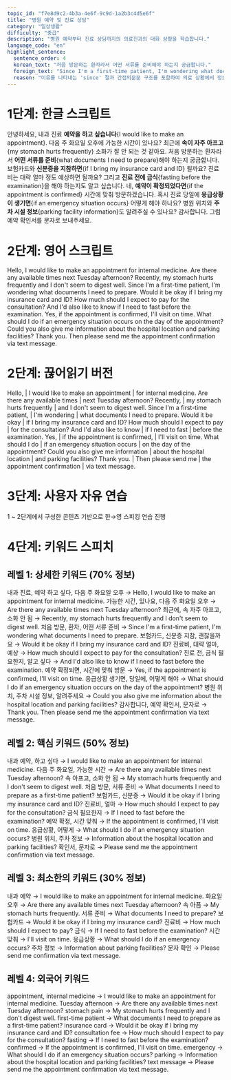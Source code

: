```yaml
---
topic_id: "f7e8d9c2-4b3a-4e6f-9c9d-1a2b3c4d5e6f"
title: "병원 예약 및 진료 상담"
category: "일상생활"
difficulty: "중급"
description: "병원 예약부터 진료 상담까지의 의료진과의 대화 상황을 학습합니다."
language_code: "en"
highlight_sentence:
  sentence_order: 4
  korean_text: "처음 방문하는 환자라서 어떤 서류를 준비해야 하는지 궁금합니다."
  foreign_text: "Since I'm a first-time patient, I'm wondering what documents I need to prepare."
  reason: "이유를 나타내는 'since' 절과 간접의문문 구조를 포함하여 의료 상황에서 정보를 요청하는 정중한 표현 방식을 학습할 수 있습니다."
---
```


# 1단계: 한글 스크립트

안녕하세요, 내과 진료 **예약을 하고 싶습니다**{I would like to make an appointment}.
다음 주 화요일 오후에 가능한 시간이 있나요?
최근에 **속이 자주 아프고**{my stomach hurts frequently} 소화가 잘 안 되는 것 같아요.
처음 방문하는 환자라서 **어떤 서류를 준비**{what documents I need to prepare}해야 하는지 궁금합니다.
보험카드와 **신분증을 지참하면**{if I bring my insurance card and ID} 될까요?
진료비는 대략 얼마 정도 예상하면 될까요?
그리고 **진료 전에 금식**{fasting before the examination}을 해야 하는지도 알고 싶습니다.
네, **예약이 확정되었다면**{if the appointment is confirmed} 시간에 맞춰 방문하겠습니다.
혹시 진료 당일에 **응급상황이 생기면**{if an emergency situation occurs} 어떻게 해야 하나요?
병원 위치와 **주차 시설 정보**{parking facility information}도 알려주실 수 있나요?
감사합니다. 그럼 예약 확인서를 문자로 보내주세요.

# 2단계: 영어 스크립트

Hello, I would like to make an appointment for internal medicine.
Are there any available times next Tuesday afternoon?
Recently, my stomach hurts frequently and I don't seem to digest well.
Since I'm a first-time patient, I'm wondering what documents I need to prepare.
Would it be okay if I bring my insurance card and ID?
How much should I expect to pay for the consultation?
And I'd also like to know if I need to fast before the examination.
Yes, if the appointment is confirmed, I'll visit on time.
What should I do if an emergency situation occurs on the day of the appointment?
Could you also give me information about the hospital location and parking facilities?
Thank you. Then please send me the appointment confirmation via text message.

# 2단계: 끊어읽기 버전

Hello, | I would like to make an appointment | for internal medicine.
Are there any available times | next Tuesday afternoon?
Recently, | my stomach hurts frequently | and I don't seem to digest well.
Since I'm a first-time patient, | I'm wondering | what documents I need to prepare.
Would it be okay | if I bring my insurance card and ID?
How much should I expect to pay | for the consultation?
And I'd also like to know | if I need to fast | before the examination.
Yes, | if the appointment is confirmed, | I'll visit on time.
What should I do | if an emergency situation occurs | on the day of the appointment?
Could you also give me information | about the hospital location | and parking facilities?
Thank you. | Then please send me | the appointment confirmation | via text message.

# 3단계: 사용자 자유 연습

1 ~ 2단계에서 구성한 콘텐츠 기반으로 한→영 스피킹 연습 진행

# 4단계: 키워드 스피치

## 레벨 1: 상세한 키워드 (70% 정보)

내과 진료, 예약 하고 싶다, 다음 주 화요일 오후 → Hello, I would like to make an appointment for internal medicine.
가능한 시간, 있나요, 다음 주 화요일 오후 → Are there any available times next Tuesday afternoon?
최근에, 속 자주 아프고, 소화 안 됨 → Recently, my stomach hurts frequently and I don't seem to digest well.
처음 방문, 환자, 어떤 서류 준비 → Since I'm a first-time patient, I'm wondering what documents I need to prepare.
보험카드, 신분증 지참, 괜찮을까요 → Would it be okay if I bring my insurance card and ID?
진료비, 대략 얼마, 예상 → How much should I expect to pay for the consultation?
진료 전, 금식 필요한지, 알고 싶다 → And I'd also like to know if I need to fast before the examination.
예약 확정되면, 시간에 맞춰 방문 → Yes, if the appointment is confirmed, I'll visit on time.
응급상황 생기면, 당일에, 어떻게 해야 → What should I do if an emergency situation occurs on the day of the appointment?
병원 위치, 주차 시설 정보, 알려주세요 → Could you also give me information about the hospital location and parking facilities?
감사합니다, 예약 확인서, 문자로 → Thank you. Then please send me the appointment confirmation via text message.

## 레벨 2: 핵심 키워드 (50% 정보)

내과 예약, 하고 싶다 → I would like to make an appointment for internal medicine.
다음 주 화요일, 가능한 시간 → Are there any available times next Tuesday afternoon?
속 아프고, 소화 안 됨 → My stomach hurts frequently and I don't seem to digest well.
처음 방문, 서류 준비 → What documents I need to prepare as a first-time patient?
보험카드, 신분증 → Would it be okay if I bring my insurance card and ID?
진료비, 얼마 → How much should I expect to pay for the consultation?
금식 필요한지 → If I need to fast before the examination?
예약 확정, 시간 맞춰 → If the appointment is confirmed, I'll visit on time.
응급상황, 어떻게 → What should I do if an emergency situation occurs?
병원 위치, 주차 정보 → Information about the hospital location and parking facilities?
확인서, 문자로 → Please send me the appointment confirmation via text message.

## 레벨 3: 최소한의 키워드 (30% 정보)

내과 예약 → I would like to make an appointment for internal medicine.
화요일 오후 → Are there any available times next Tuesday afternoon?
속 아픔 → My stomach hurts frequently.
서류 준비 → What documents I need to prepare?
보험카드 → Would it be okay if I bring my insurance card?
진료비 → How much should I expect to pay?
금식 → If I need to fast before the examination?
시간 맞춰 → I'll visit on time.
응급상황 → What should I do if an emergency occurs?
주차 정보 → Information about parking facilities?
문자 확인 → Please send me confirmation via text message.

## 레벨 4: 외국어 키워드

appointment, internal medicine → I would like to make an appointment for internal medicine.
Tuesday afternoon → Are there any available times next Tuesday afternoon?
stomach pain → My stomach hurts frequently and I don't digest well.
first-time patient → What documents I need to prepare as a first-time patient?
insurance card → Would it be okay if I bring my insurance card and ID?
consultation fee → How much should I expect to pay for the consultation?
fasting → If I need to fast before the examination?
confirmed → If the appointment is confirmed, I'll visit on time.
emergency → What should I do if an emergency situation occurs?
parking → Information about the hospital location and parking facilities?
text message → Please send me the appointment confirmation via text message.